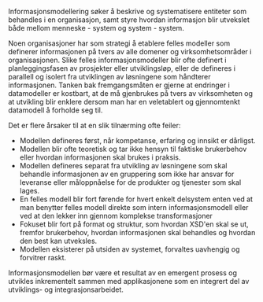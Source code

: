 Informasjonsmodellering søker å beskrive og systematisere entiteter som behandles i en organisasjon, samt styre hvordan informasjon blir utvekslet både mellom menneske - system og system - system.

Noen organisasjoner har som strategi å etablere felles modeller som definerer informasjonen på tvers av alle domener og virksomhetsområder i organisasjonen. Slike felles informasjonsmodeller blir ofte definert i planleggingsfasen av prosjekter eller utviklingsløp, eller de defineres i parallell og isolert fra utviklingen av løsningene som håndterer informasjonen. Tanken bak fremgangsmåten er gjerne at endringer i datamodeller er kostbart, at de må gjenbrukes på tvers av virksomheten og at utvikling blir enklere dersom man har en veletablert og gjennomtenkt datamodell å forholde seg til.

Det er flere årsaker til at en slik tilnærming ofte feiler: 

- Modellen defineres først, når kompetanse, erfaring og innsikt er dårligst.
- Modellen blir ofte teoretisk og tar ikke hensyn til faktiske brukerbehov eller hvordan informasjonen skal brukes i praksis.
- Modellen defineres separat fra utvikling av løsningene som skal behandle informasjonen av en gruppering som ikke har ansvar for leveranse eller måloppnåelse for de produkter og tjenester som skal lages.
- En felles modell blir fort førende for hvert enkelt delsystem enten ved at man benytter felles modell direkte som intern informasjonsmodell eller ved at den lekker inn gjennom komplekse transformasjoner
- Fokuset blir fort på format og struktur, som hvordan XSD'en skal se ut, fremfor brukerbehov, hvordan informasjonen skal behandles og hvordan den best kan utveksles.
- Modellen eksisterer på utsiden av systemet, forvaltes uavhengig og forvitrer raskt. 

Informasjonsmodellen bør være et resultat av en emergent prosess og utvikles inkrementelt sammen med applikasjonene som en integrert del av utviklings- og integrasjonsarbeidet.